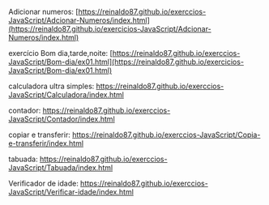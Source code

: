 Adicionar numeros: [https://reinaldo87.github.io/exerccios-JavaScript/Adcionar-Numeros/index.html](https://reinaldo87.github.io/exercicios-JavaScript/Adcionar-Numeros/index.html)

exercício Bom dia,tarde,noite: [https://reinaldo87.github.io/exerccios-JavaScript/Bom-dia/ex01.html](https://reinaldo87.github.io/exercicios-JavaScript/Bom-dia/ex01.html)

calculadora ultra simples: https://reinaldo87.github.io/exerccios-JavaScript/Calculadora/index.html

contador: https://reinaldo87.github.io/exerccios-JavaScript/Contador/index.html

copiar e transferir: https://reinaldo87.github.io/exerccios-JavaScript/Copia-e-transferir/index.html

tabuada: https://reinaldo87.github.io/exerccios-JavaScript/Tabuada/index.html

Verificador de idade: https://reinaldo87.github.io/exerccios-JavaScript/Verificar-idade/index.html
